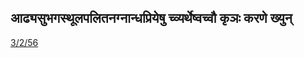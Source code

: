 ## आढ्यसुभगस्थूलपलितनग्नान्धप्रियेषु च्व्यर्थेष्वच्वौ कृञः करणे ख्युन् 
 [3/2/56](https://ashtadhyayi.com/sutraani/3/2/56)